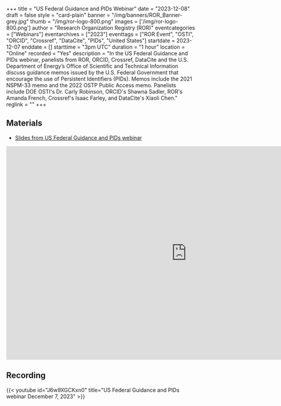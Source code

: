 +++
title = "US Federal Guidance and PIDs Webinar" 
date = "2023-12-08" 
draft = false 
style = "card-plain" 
banner = "/img/banners/ROR_Banner-grey.jpg" 
thumb = "/img/ror-logo-800.png" 
images = ['/img/ror-logo-800.png']
author = "Research Organization Registry (ROR)" 
eventcategories = ["Webinars"]
eventarchives = ["2023"]
eventtags = ["ROR Event", "OSTI", "ORCID", "Crossref", "DataCite", "PIDs", "United States"]
startdate = 2023-12-07
enddate = []
starttime = "3pm UTC"
duration = "1 hour"
location = "Online"
recorded = "Yes"
description = "In the US Federal Guidance and PIDs webinar, panelists from ROR, ORCID, Crossref, DataCite and the U.S. Department of Energy’s Office of Scientific and Technical Information discuss guidance memos issued by the U.S. Federal Government that encourage the use of Persistent Identifiers (PIDs). Memos include the 2021 NSPM-33 memo and the 2022 OSTP Public Access memo. Panelists include DOE OSTI's Dr. Carly Robinson, ORCID's Shawna Sadler, ROR's Amanda French, Crossref's Isaac Farley, and DataCite's Xiaoli Chen."
reglink = ""
+++

## Materials

- [Slides from US Federal Guidance and PIDs webinar](https://docs.google.com/presentation/d/1JjTcJELkIja_2yVQX2II3Z-ghc4ZniRdzIi9UB3KQCc/edit?usp=sharing)

<iframe src="https://docs.google.com/presentation/d/e/2PACX-1vQJvEwW1nctrQwhwB4r3Wu7QzaVlrmYc3djACqGPKHZ8NQX38NMXinBQa-YnnHs61atHLIShCUKEfi4/embed?start=false&loop=false&delayms=3000" frameborder="0" width="960" height="569" allowfullscreen="true" mozallowfullscreen="true" webkitallowfullscreen="true"></iframe>

## Recording 

{{< youtube id="J6w9XGCKxn0" title="US Federal Guidance and PIDs webinar December 7, 2023" >}}
